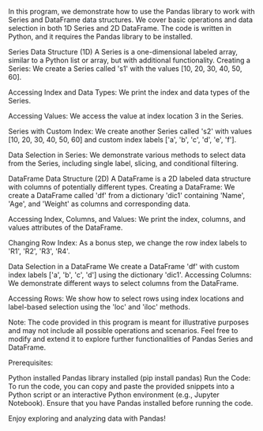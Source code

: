 In this program, we demonstrate how to use the Pandas library to work with Series and DataFrame data structures. We cover basic operations and data selection in both 1D Series and 2D DataFrame. The code is written in Python, and it requires the Pandas library to be installed.

Series Data Structure (1D)
A Series is a one-dimensional labeled array, similar to a Python list or array, but with additional functionality.
Creating a Series:
We create a Series called 's1' with the values [10, 20, 30, 40, 50, 60].

Accessing Index and Data Types:
We print the index and data types of the Series.

Accessing Values:
We access the value at index location 3 in the Series.

Series with Custom Index:
We create another Series called 's2' with values [10, 20, 30, 40, 50, 60] and custom index labels ['a', 'b', 'c', 'd', 'e', 'f'].

Data Selection in Series:
We demonstrate various methods to select data from the Series, including single label, slicing, and conditional filtering.

DataFrame Data Structure (2D)
A DataFrame is a 2D labeled data structure with columns of potentially different types.
Creating a DataFrame:
We create a DataFrame called 'df' from a dictionary 'dic1' containing 'Name', 'Age', and 'Weight' as columns and corresponding data.

Accessing Index, Columns, and Values:
We print the index, columns, and values attributes of the DataFrame.

Changing Row Index:
As a bonus step, we change the row index labels to 'R1', 'R2', 'R3', 'R4'.

Data Selection in a DataFrame
We create a DataFrame 'df' with custom index labels ['a', 'b', 'c', 'd'] using the dictionary 'dic1'.
Accessing Columns:
We demonstrate different ways to select columns from the DataFrame.

Accessing Rows:
We show how to select rows using index locations and label-based selection using the 'loc' and 'iloc' methods.

Note: The code provided in this program is meant for illustrative purposes and may not include all possible operations and scenarios. Feel free to modify and extend it to explore further functionalities of Pandas Series and DataFrame.

Prerequisites:

Python installed
Pandas library installed (pip install pandas)
Run the Code:
To run the code, you can copy and paste the provided snippets into a Python script or an interactive Python environment (e.g., Jupyter Notebook). Ensure that you have Pandas installed before running the code.

Enjoy exploring and analyzing data with Pandas!
